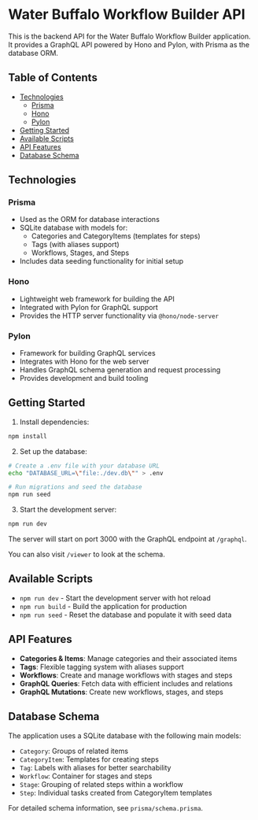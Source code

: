 # Water Buffalo Workflow Builder API

This is the backend API for the Water Buffalo Workflow Builder application. It provides a GraphQL API powered by Hono and Pylon, with Prisma as the database ORM.

## Table of Contents
- [Technologies](#technologies)
  - [Prisma](#prisma)
  - [Hono](#hono)
  - [Pylon](#pylon)
- [Getting Started](#getting-started)
- [Available Scripts](#available-scripts)
- [API Features](#api-features)
- [Database Schema](#database-schema)

## Technologies

### Prisma
- Used as the ORM for database interactions
- SQLite database with models for:
  - Categories and CategoryItems (templates for steps)
  - Tags (with aliases support)
  - Workflows, Stages, and Steps
- Includes data seeding functionality for initial setup

### Hono
- Lightweight web framework for building the API
- Integrated with Pylon for GraphQL support
- Provides the HTTP server functionality via `@hono/node-server`

### Pylon
- Framework for building GraphQL services
- Integrates with Hono for the web server
- Handles GraphQL schema generation and request processing
- Provides development and build tooling

## Getting Started

1. Install dependencies:
```bash
npm install
```

2. Set up the database:
```bash
# Create a .env file with your database URL
echo "DATABASE_URL=\"file:./dev.db\"" > .env

# Run migrations and seed the database
npm run seed
```

3. Start the development server:
```bash
npm run dev
```

The server will start on port 3000 with the GraphQL endpoint at `/graphql`.

You can also visit `/viewer` to look at the schema.

## Available Scripts

- `npm run dev` - Start the development server with hot reload
- `npm run build` - Build the application for production
- `npm run seed` - Reset the database and populate it with seed data

## API Features

- **Categories & Items**: Manage categories and their associated items
- **Tags**: Flexible tagging system with aliases support
- **Workflows**: Create and manage workflows with stages and steps
- **GraphQL Queries**: Fetch data with efficient includes and relations
- **GraphQL Mutations**: Create new workflows, stages, and steps

## Database Schema

The application uses a SQLite database with the following main models:

- `Category`: Groups of related items
- `CategoryItem`: Templates for creating steps
- `Tag`: Labels with aliases for better searchability
- `Workflow`: Container for stages and steps
- `Stage`: Grouping of related steps within a workflow
- `Step`: Individual tasks created from CategoryItem templates

For detailed schema information, see `prisma/schema.prisma`.
